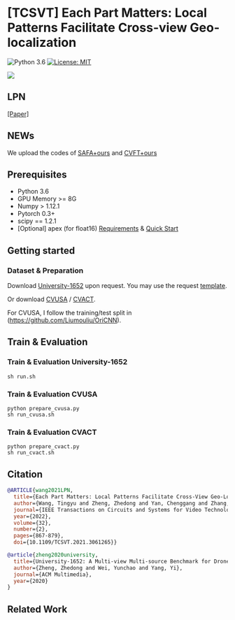 # [TCSVT] Each Part Matters: Local Patterns Facilitate Cross-view Geo-localization 
![Python 3.6](https://img.shields.io/badge/python-3.6-green.svg)
[![License: MIT](https://img.shields.io/badge/License-MIT-green.svg)](https://opensource.org/licenses/MIT) 


![](docs/index_files/visual.jpg#pic_center)


## LPN
[[Paper]](https://arxiv.org/abs/2008.11646) 

## NEWs
We upload the codes of [SAFA+ours](https://github.com/wtyhub/SAFA_LPN.git) and [CVFT+ours](https://github.com/wtyhub/CVFT_LPN.git)
## Prerequisites

- Python 3.6
- GPU Memory >= 8G
- Numpy > 1.12.1
- Pytorch 0.3+
- scipy == 1.2.1
- [Optional] apex (for float16) [Requirements](https://github.com/NVIDIA/apex#requirements) & [Quick Start](https://github.com/NVIDIA/apex#quick-start)

## Getting started
### Dataset & Preparation
Download [University-1652](https://github.com/layumi/University1652-Baseline) upon request. You may use the request [template](https://github.com/layumi/University1652-Baseline/blob/master/Request.md).

Or download [CVUSA](http://cs.uky.edu/~jacobs/datasets/cvusa/) / [CVACT](https://github.com/Liumouliu/OriCNN). 

For CVUSA, I follow the training/test split in (https://github.com/Liumouliu/OriCNN). 

## Train & Evaluation
### Train & Evaluation University-1652
```  
sh run.sh
```
### Train & Evaluation CVUSA
```  
python prepare_cvusa.py  
sh run_cvusa.sh
```
### Train & Evaluation CVACT
```  
python prepare_cvact.py  
sh run_cvact.sh
```
## Citation

```bibtex
@ARTICLE{wang2021LPN,
  title={Each Part Matters: Local Patterns Facilitate Cross-View Geo-Localization}, 
  author={Wang, Tingyu and Zheng, Zhedong and Yan, Chenggang and Zhang, Jiyong and Sun, Yaoqi and Zheng, Bolun and Yang, Yi},
  journal={IEEE Transactions on Circuits and Systems for Video Technology}, 
  year={2022},
  volume={32},
  number={2},
  pages={867-879},
  doi={10.1109/TCSVT.2021.3061265}}
```
```bibtex
@article{zheng2020university,
  title={University-1652: A Multi-view Multi-source Benchmark for Drone-based Geo-localization},
  author={Zheng, Zhedong and Wei, Yunchao and Yang, Yi},
  journal={ACM Multimedia},
  year={2020}
}
```
## Related Work
